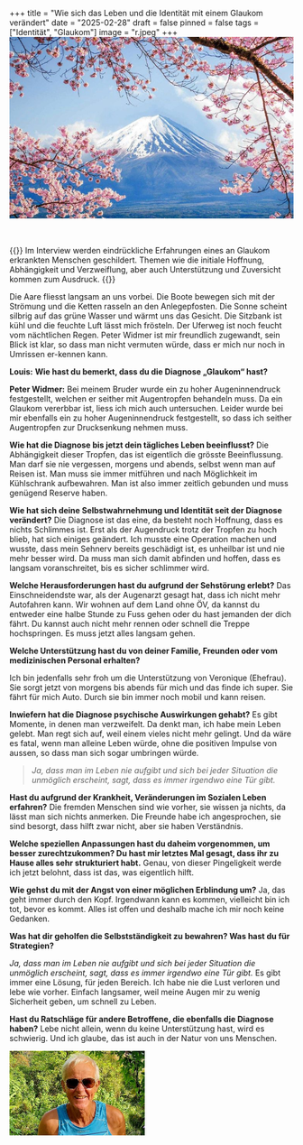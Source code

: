 +++
title = "Wie sich das Leben und die Identität mit einem Glaukom verändert"
date = "2025-02-28"
draft = false
pinned = false
tags = ["Identität", "Glaukom"]
image = "r.jpeg"
+++
![](9a6084e034624aed8d8e89473847a07d.jpg)

![]()

{{<lead>}}
Im Interview werden eindrückliche Erfahrungen eines an Glaukom erkrankten Menschen geschildert. Themen wie die initiale Hoffnung, Abhängigkeit und Verzweiflung, aber auch Unterstützung und Zuversicht kommen zum Ausdruck.
{{</lead>}}

Die Aare fliesst langsam an uns vorbei. Die Boote bewegen sich mit der Strömung und die Ketten rasseln an den Anlegepfosten. Die Sonne scheint silbrig auf das grüne Wasser und wärmt uns das Gesicht. Die Sitzbank ist kühl und die feuchte Luft lässt mich frösteln. Der Uferweg ist noch feucht vom nächtlichen Regen. Peter Widmer ist mir freundlich zugewandt, sein Blick ist klar, so dass man nicht vermuten würde, dass er mich nur noch in Umrissen er-kennen kann.

**Louis:** **Wie hast du bemerkt, dass du die Diagnose „Glaukom“ hast?** 

**Peter Widmer:** Bei meinem Bruder wurde ein zu hoher Augeninnendruck festgestellt, welchen er seither mit Augentropfen behandeln muss. Da ein Glaukom vererbbar ist, liess ich mich auch untersuchen. Leider wurde bei mir ebenfalls ein zu hoher Augeninnendruck festgestellt, so dass ich seither Augentropfen zur Drucksenkung nehmen muss. 

**Wie hat die Diagnose bis jetzt dein tägliches Leben beeinflusst?** Die Abhängigkeit dieser Tropfen, das ist eigentlich die grösste Beeinflussung. Man darf sie nie vergessen, morgens und abends, selbst wenn man auf Reisen ist. Man muss sie immer mitführen und nach Möglichkeit im Kühlschrank aufbewahren. Man ist also immer zeitlich gebunden und muss genügend Reserve haben. 

**Wie hat sich deine Selbstwahrnehmung und Identität seit der Diagnose verändert?** Die Diagnose ist das eine, da besteht noch Hoffnung, dass es nichts    Schlimmes ist. Erst als der Augendruck trotz der Tropfen zu hoch blieb, hat sich einiges geändert. Ich musste eine Operation machen und wusste, dass mein Sehnerv bereits geschädigt ist, es unheilbar ist und nie mehr besser wird. Da muss man sich damit abfinden und hoffen, dass es langsam voranschreitet, bis es sicher schlimmer wird. 

**Welche Herausforderungen hast du aufgrund der Sehstörung erlebt?** Das Einschneidendste war, als der Augenarzt gesagt hat, dass ich nicht mehr Autofahren kann. Wir wohnen auf dem Land ohne ÖV, da kannst du entweder eine halbe Stunde zu Fuss gehen oder du hast jemanden der dich fährt. Du kannst auch nicht mehr rennen oder schnell die Treppe hochspringen. Es muss jetzt alles langsam gehen. 

**Welche Unterstützung hast du von deiner Familie, Freunden oder vom medizinischen Personal erhalten?**

Ich bin jedenfalls sehr froh um die Unterstützung von Veronique (Ehefrau). Sie sorgt jetzt von morgens bis abends für mich und das finde ich super. Sie fährt für mich Auto. Durch sie bin immer noch mobil und kann reisen. 

**Inwiefern hat die Diagnose psychische Auswirkungen gehabt?** Es gibt Momente, in denen man verzweifelt. Da denkt man, ich habe mein Leben gelebt. Man regt sich auf, weil einem vieles nicht mehr gelingt. Und da wäre es fatal, wenn man alleine Leben würde, ohne die positiven Impulse von aussen, so dass man sich sogar umbringen würde.

> *Ja, dass man im Leben nie aufgibt und sich bei jeder Situation die unmöglich erscheint, sagt, dass es immer irgendwo eine Tür gibt.* 

**Hast du aufgrund der Krankheit, Veränderungen im Sozialen Leben erfahren?** Die fremden Menschen sind wie vorher, sie wissen ja nichts, da lässt man sich nichts anmerken. Die Freunde habe ich angesprochen, sie sind besorgt, dass hilft zwar nicht, aber sie haben Verständnis. 

**Welche speziellen Anpassungen hast du daheim vorgenommen, um besser zurechtzukommen? Du hast mir letztes Mal gesagt, dass ihr zu Hause alles sehr strukturiert habt.** Genau, von dieser Pingeligkeit werde ich jetzt belohnt, dass ist das, was eigentlich hilft. 

**Wie gehst du mit der Angst von einer möglichen Erblindung um?** Ja, das geht immer durch den Kopf. Irgendwann kann es kommen, vielleicht bin ich tot, bevor es kommt. Alles ist offen und deshalb mache ich mir noch keine Gedanken. 

**Was hat dir geholfen die Selbstständigkeit zu bewahren? Was hast du für Strategien?**  

*Ja, dass man im Leben nie aufgibt und sich bei jeder Situation die unmöglich erscheint, sagt, dass es immer irgendwo eine Tür gibt.* Es gibt immer eine Lösung, für jeden Bereich. Ich habe nie die Lust verloren und lebe wie vorher. Einfach langsamer, weil meine Augen mir zu wenig Sicherheit geben, um schnell zu Leben. 

**Hast du Ratschläge für andere Betroffene, die ebenfalls die Diagnose haben?** Lebe nicht allein, wenn du keine Unterstützung hast, wird es schwierig. Und ich glaube, das ist auch in der Natur von uns Menschen.

![Peter Widmer wurde 1949. Er ist seit zwölf Jahren im Ruhestand und bereist seither mit seiner Ehefrau regelmässig die Welt. Das Interview fand im ersten Teil in Büren a. A. und in einem zweiten Teil über WhatsApp statt, da sich Peter Widmer unterdessen in Costa Rica befindet. ](herunterladen-1-.png)